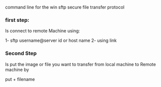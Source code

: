 command line for the win 
sftp secure file transfer protocol

### first step:
Is connect to remote Machine using:

1- sftp username@server id or host name
2- using link

### Second Step
Is put the image or file you want to transfer
from local machine to Remote machine by 

put + filename
